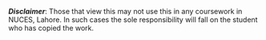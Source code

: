 ___Disclaimer___: Those that view this may not use this in any coursework in NUCES, Lahore. 
In such cases the sole responsibility will fall on the student who has copied the work.
